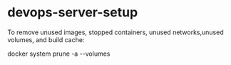 # devops-server-setup


To remove unused images, stopped containers, unused networks,unused volumes, and build cache:

docker system prune -a --volumes
